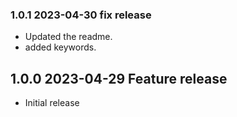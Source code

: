 
### 1.0.1 2023-04-30 fix release
- Updated the readme.
- added keywords.
## 1.0.0 2023-04-29 Feature release
- Initial release
